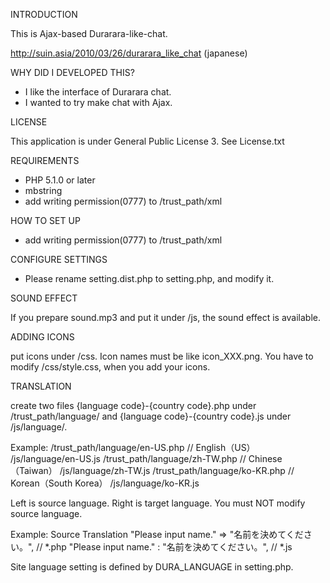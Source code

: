 INTRODUCTION

This is Ajax-based Durarara-like-chat.

http://suin.asia/2010/03/26/durarara_like_chat (japanese)


WHY DID I DEVELOPED THIS?

- I like the interface of Durarara chat.
- I wanted to try make chat with Ajax.


LICENSE

This application is under General Public License 3.
See License.txt


REQUIREMENTS

- PHP 5.1.0 or later
- mbstring
- add writing permission(0777) to /trust_path/xml


HOW TO SET UP

- add writing permission(0777) to /trust_path/xml


CONFIGURE SETTINGS

- Please rename setting.dist.php to setting.php, and modify it.


SOUND EFFECT

If you prepare sound.mp3 and put it under /js, the sound effect is available.


ADDING ICONS

put icons under /css. Icon names must be like icon_XXX.png.
You have to modify /css/style.css, when you add your icons.


TRANSLATION

create two files {language code}-{country code}.php under /trust_path/language/ and {language code}-{country code}.js under /js/language/.

Example:
/trust_path/language/en-US.php // English（US）
/js/language/en-US.js
/trust_path/language/zh-TW.php // Chinese（Taiwan）
/js/language/zh-TW.js
/trust_path/language/ko-KR.php // Korean（South Korea）
/js/language/ko-KR.js

Left is source language.
Right is target language.
You must NOT modify source language.

Example:
       Source                Translation
"Please input name." => "名前を決めてください。", // *.php
"Please input name." : "名前を決めてください。", // *.js

Site language setting is defined by DURA_LANGUAGE in setting.php.
